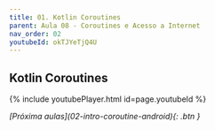 ```yaml
---
title: 01. Kotlin Coroutines
parent: Aula 08 - Coroutines e Acesso a Internet
nav_order: 02
youtubeId: okTJYeTjQ4U
---
```


## Kotlin Coroutines

{% include youtubePlayer.html id=page.youtubeId %}

<span class="fs-3 float-right">
<i class="fas fa-download">[Próxima aulas](02-intro-coroutine-android){: .btn }</i>
</span>
